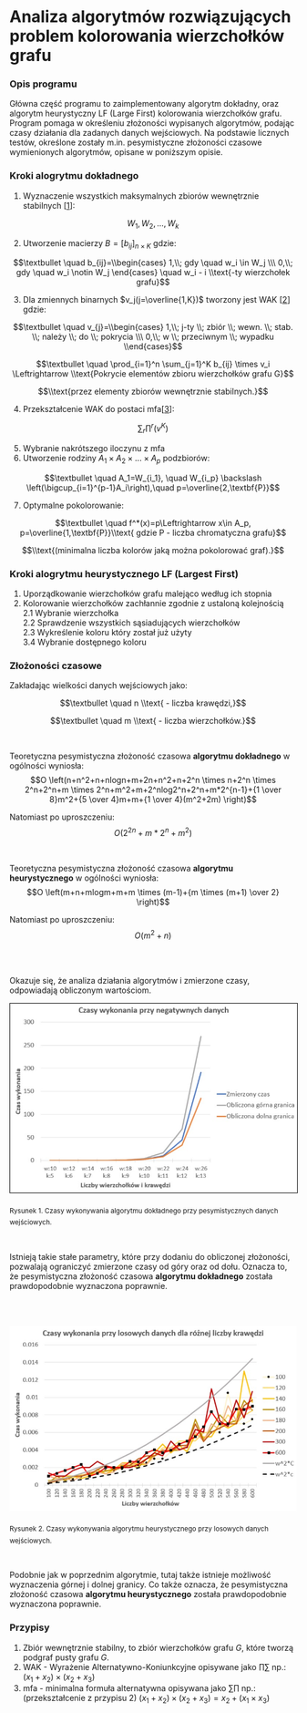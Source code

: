 # Analiza algorytmów rozwiązujących problem kolorowania wierzchołków grafu

### Opis programu
Główna część programu to zaimplementowany algorytm dokładny, oraz algorytm heurystyczny LF (Large First) kolorowania wierzchołków grafu. Program  pomaga w określeniu złożoności wypisanych algorytmów, podając czasy działania dla zadanych danych wejściowych. Na podstawie licznych testów, określone zostały m.in. pesymistyczne złożoności czasowe wymienionych algorytmów, opisane w poniższym opisie.

### Kroki alogrytmu dokładnego
1. Wyznaczenie wszystkich maksymalnych zbiorów wewnętrznie stabilnych \[[1](#przypisy)\]:

$$W_1, W_2, ..., W_k$$

2. Utworzenie macierzy $B=[b_{ij}]_{n \times K}$ gdzie:            

$$\textbullet \quad b_{ij}=\\begin{cases} 1,\\; gdy \quad w_i \in W_j \\\ 0,\\; gdy \quad w_i \notin W_j \end{cases} \quad w_i - i \\text{-ty wierzchołek grafu}$$

3. Dla zmiennych binarnych $v_j(j=\overline{1,K})$ tworzony jest WAK \[[2](#przypisy)\] gdzie:

$$\textbullet \quad v_{j}=\\begin{cases} 1,\\;  j-ty \\; zbiór \\; wewn. \\; stab. \\; należy \\; do \\; pokrycia \\\ 0,\\;  w \\; przeciwnym \\; wypadku \\end{cases}$$

$$\textbullet \quad \prod_{i=1}^n \sum_{j=1}^K b_{ij} \times v_i \Leftrightarrow \\text{Pokrycie elementów zbioru wierzchołków grafu G}$$

$$\\text{przez elementy zbiorów wewnętrznie stabilnych.}$$

4. Przekształcenie WAK do postaci mfa\[[3](#przypisy)\]:

$$ \sum_r\prod^r(v^K) $$

5. Wybranie nakrótszego iloczynu z mfa
6. Utworzenie rodziny $A_1 \times A_2 \times ... \times A_p$ podzbiorów:

$$\textbullet \quad A_1=W_{i_1}, \quad W_{i_p} \backslash \left(\bigcup_{i=1}^{p-1}A_i\right),\quad p=\overline{2,\textbf{P}}$$

7. Optymalne pokolorowanie:

$$\textbullet \quad f^*(x)=p\Leftrightarrow x\in A_p, p=\overline{1,\textbf{P}}\\text{ gdzie P - liczba chromatyczna grafu}$$

$$\\text{(minimalna liczba kolorów jaką można pokolorować graf).}$$


### Kroki alogrytmu heurystycznego LF (Largest First)
1. Uporządkowanie wierzchołków grafu malejąco według ich stopnia
2. Kolorowanie wierzchołków zachłannie zgodnie z ustaloną kolejnością <br />
    2.1 Wybranie wierzchołka<br />
    2.2 Sprawdzenie wszystkich sąsiadujących wierzchołków <br />
    2.3 Wykreślenie koloru który został już użyty<br />
    3.4 Wybranie dostępnego koloru

### Złożoności czasowe

Zakładając wielkości danych wejściowych jako:

$$\textbullet \quad n \\text{ - liczba krawędzi,}$$

$$\textbullet \quad m \\text{ - liczba wierzchołków.}$$

<br />

Teoretyczna pesymistyczna złożoność czasowa **algorytmu dokładnego** w ogólności wyniosła:
$$O \left(n+n^2+n+nlogn+m+2n+n^2+n+2^n \times n+2^n \times 2^n+2^n+m \times 2^n+m^2+m+2^nlog2^n+2^n+m*2^{n-1}+{1 \over 8}m^2+{5 \over 4}m+m+{1 \over 4}(m^2+2m) \right)$$

Natomiast po uproszczeniu:
$$O(2^{2n}+m*2^n+m^2)$$

<br />

Teoretyczna pesymistyczna złożoność czasowa **algorytmu heurystycznego** w ogólności wyniosła:
$$O \left(m+n+mlogm+m+m \times (m-1)+{m \times (m+1) \over 2} \right)$$

Natomiast po uproszczeniu:
$$O(m^2+n)$$

<br />

<br />

Okazuje się, że analiza działania algorytmów i zmierzone czasy, odpowiadają obliczonym wartościom.
<br />
<p align="center">
<kbd><img style="border:1px solid black;" src="https://github.com/k-golen/algorithm-analysis/blob/main/images/alg_dokladny.jpg?raw=true"/></kbd>
</p>

<sub> Rysunek 1. Czasy wykonywania algorytmu dokładnego przy pesymistycznych danych wejściowych. </sub>

<br />

Istnieją takie stałe parametry, które przy dodaniu do obliczonej złożoności, pozwalają ograniczyć zmierzone czasy od góry oraz od dołu. Oznacza to, że pesymistyczna złożoność czasowa **algorytmu dokładnego** została prawdopodobnie wyznaczona poprawnie.

<br />

<br />

<p align="center">
<kbd><img src="https://github.com/k-golen/algorithm-analysis/blob/main/images/alg_heurystyczny.jpg?raw=true" /></kbd>
</p>

<sub> Rysunek 2. Czasy wykonywania algorytmu heurystycznego przy losowych danych wejściowych. </sub>

<br />

Podobnie jak w poprzednim algorytmie, tutaj także istnieje możliwość wyznaczenia górnej i dolnej granicy. Co także oznacza, że pesymistyczna złożoność czasowa **algorytmu heurystycznego** została prawdopodobnie wyznaczona poprawnie.

### Przypisy

1. Zbiór wewnętrznie stabilny, to zbiór wierzchołków grafu $G$, które tworzą podgraf pusty grafu $G$.
2. WAK - Wyrażenie Alternatywno-Koniunkcyjne opisywane jako $\prod\sum$ np.: $(x_1+x_2)\times(x_2+x_3)$
3. mfa - minimalna formuła alternatywna opisywana jako $\sum\prod$ np.: (przekształcenie z przypisu 2)  $(x_1+x_2)\times(x_2+x_3)=x_2+(x_1\times x_3)$
